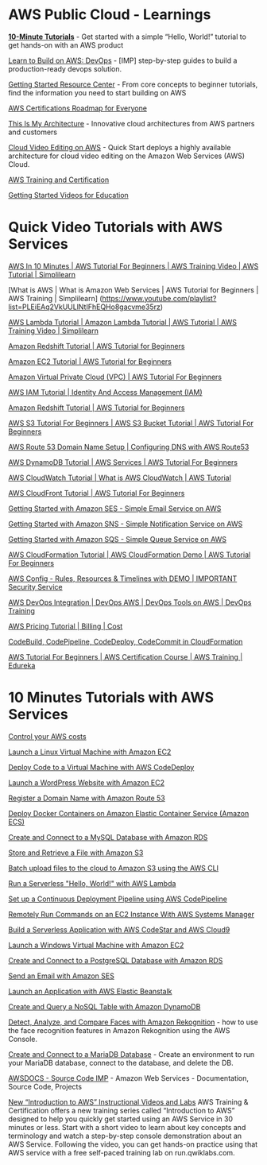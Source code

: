 # AWS Public Cloud - Learnings

[**10-Minute Tutorials**](https://aws.amazon.com/getting-started/tutorials/) - Get started with a simple “Hello, World!” tutorial to get hands-on with an AWS product

[Learn to Build on AWS: DevOps](https://aws.amazon.com/getting-started/use-cases/devops/?csl_l2b_do) - [IMP] step-by-step guides to build a production-ready devops solution.

[Getting Started Resource Center](https://aws.amazon.com/getting-started/) - From core concepts to beginner tutorials, find the information you need to start building on AWS

[AWS Certifications Roadmap for Everyone](https://www.youtube.com/watch?v=P2FKdqPbyk0)

[This Is My Architecture](https://aws.amazon.com/this-is-my-architecture/) - Innovative cloud architectures from AWS partners and customers

[Cloud Video Editing on AWS](https://aws.amazon.com/quickstart/architecture/cloud-video-editing/) - Quick Start deploys a highly available architecture for cloud video editing on the Amazon Web Services (AWS) Cloud.

[AWS Training and Certification](https://www.aws.training/Dashboard)

[Getting Started Videos for Education](https://aws.amazon.com/education/edu-getting-started-videos/)

# Quick Video Tutorials with AWS Services

[AWS In 10 Minutes | AWS Tutorial For Beginners | AWS Training Video | AWS Tutorial | Simplilearn](https://www.youtube.com/watch?v=r4YIdn2eTm4)

[What is AWS | What is Amazon Web Services | AWS Tutorial for Beginners | AWS Training | Simplilearn] (https://www.youtube.com/playlist?list=PLEiEAq2VkUULlNtIFhEQHo8gacvme35rz)

<!-- https://www.youtube.com/watch?v=EUFOW6a-_24 -->

[AWS Lambda Tutorial | Amazon Lambda Tutorial | AWS Tutorial | AWS Training Video | Simplilearn](https://www.youtube.com/results?search_query=aws+lambda+tutorial+for+beginners)

[Amazon Redshift Tutorial | AWS Tutorial for Beginners](https://www.youtube.com/results?search_query=aws+redshift+tutorial+for+beginners+)

[Amazon EC2 Tutorial | AWS Tutorial for Beginners](https://www.youtube.com/results?search_query=aws+ec2+tutorial+for+beginners)

[Amazon Virtual Private Cloud (VPC) | AWS Tutorial For Beginners](https://www.youtube.com/results?search_query=aws+vpc+tutorial+for+beginners)

[AWS IAM Tutorial | Identity And Access Management (IAM)](https://www.youtube.com/results?search_query=aws+iam+tutorial+for+beginners)

[Amazon Redshift Tutorial | AWS Tutorial for Beginners](https://www.youtube.com/results?search_query=aws+quicksight+tutorial+for+beginners)

[AWS S3 Tutorial For Beginners | AWS S3 Bucket Tutorial | AWS Tutorial For Beginners ](https://www.youtube.com/results?search_query=aws+s3+tutorial+for+beginners)

[AWS Route 53 Domain Name Setup | Configuring DNS with AWS Route53](https://www.youtube.com/results?search_query=aws+route53+tutorial+for+beginners)

[AWS DynamoDB Tutorial | AWS Services | AWS Tutorial For Beginners](https://www.youtube.com/results?search_query=aws+dynamodb+tutorial+for+beginners)

[AWS CloudWatch Tutorial | What is AWS CloudWatch | AWS Tutorial ](https://www.youtube.com/results?search_query=aws+cloudwatch+tutorial+for+beginners)

[AWS CloudFront Tutorial | AWS Tutorial For Beginners](https://www.youtube.com/results?search_query=aws+cloudfront+tutorial+for+beginners)

[Getting Started with Amazon SES - Simple Email Service on AWS](https://www.youtube.com/results?search_query=aws+ses+tutorial+for+beginners)

[Getting Started with Amazon SNS - Simple Notification Service on AWS](https://www.youtube.com/results?search_query=aws+sns+tutorial+for+beginners)

[Getting Started with Amazon SQS - Simple Queue Service on AWS](https://www.youtube.com/results?search_query=aws+sqs+tutorial+for+beginners)

[AWS CloudFormation Tutorial | AWS CloudFormation Demo | AWS Tutorial For Beginners](https://www.youtube.com/results?search_query=aws+cloudformation+tutorial+for+beginners)

[AWS Config - Rules, Resources & Timelines with DEMO | IMPORTANT Security Service](https://www.youtube.com/results?search_query=aws+config+tutorial+for+beginners)

[AWS DevOps Integration | DevOps AWS | DevOps Tools on AWS | DevOps Training](https://www.youtube.com/results?search_query=aws+devops+tutorial+for+beginners)

[AWS Pricing Tutorial | Billing | Cost](https://www.youtube.com/results?search_query=aws+billing+tutorial+for+beginners)

[CodeBuild, CodePipeline, CodeDeploy, CodeCommit in CloudFormation](https://www.youtube.com/playlist?list=PLSHbcVrx0dWvhaHOU9v2qnKftGkz2SUFq)

[AWS Tutorial For Beginners | AWS Certification Course | AWS Training | Edureka](https://www.youtube.com/playlist?list=PL9ooVrP1hQOFWxRJcGdCot7AgJu29SVV3)

# 10 Minutes Tutorials with AWS Services

[Control your AWS costs](https://aws.amazon.com/getting-started/tutorials/control-your-costs-free-tier-budgets/?trk=gs_card)

[Launch a Linux Virtual Machine with Amazon EC2](https://aws.amazon.com/getting-started/tutorials/launch-a-virtual-machine/?trk=gs_card)

[Deploy Code to a Virtual Machine with AWS CodeDeploy](https://aws.amazon.com/getting-started/tutorials/deploy-code-vm/?trk=gs_card)

[Launch a WordPress Website with Amazon EC2](https://aws.amazon.com/getting-started/tutorials/launch-a-wordpress-website/?trk=gs_card)

[Register a Domain Name with Amazon Route 53](https://aws.amazon.com/getting-started/tutorials/get-a-domain/?trk=gs_card)

[Deploy Docker Containers on Amazon Elastic Container Service (Amazon ECS)](https://aws.amazon.com/getting-started/tutorials/deploy-docker-containers/?trk=gs_card)

[Create and Connect to a MySQL Database with Amazon RDS](https://aws.amazon.com/getting-started/tutorials/create-mysql-db/?trk=gs_card)

[Store and Retrieve a File with Amazon S3](https://aws.amazon.com/getting-started/tutorials/backup-files-to-amazon-s3/?trk=gs_card)

[Batch upload files to the cloud to Amazon S3 using the AWS CLI](https://aws.amazon.com/getting-started/tutorials/backup-to-s3-cli/?trk=gs_card)

[Run a Serverless "Hello, World!" with AWS Lambda](https://aws.amazon.com/getting-started/tutorials/run-serverless-code/?trk=gs_card)

[Set up a Continuous Deployment Pipeline using AWS CodePipeline](https://aws.amazon.com/getting-started/tutorials/continuous-deployment-pipeline/?trk=gs_card)

[Remotely Run Commands on an EC2 Instance With AWS Systems Manager](https://aws.amazon.com/getting-started/tutorials/remotely-run-commands-ec2-instance-systems-manager/?trk=gs_card)

[Build a Serverless Application with AWS CodeStar and AWS Cloud9](https://aws.amazon.com/getting-started/tutorials/build-serverless-app-codestar-cloud9/?trk=gs_card)

[Launch a Windows Virtual Machine with Amazon EC2](https://aws.amazon.com/getting-started/tutorials/launch-windows-vm/?trk=gs_card)

[Create and Connect to a PostgreSQL Database with Amazon RDS](https://aws.amazon.com/getting-started/tutorials/create-connect-postgresql-db/?trk=gs_card)

[Send an Email with Amazon SES](https://aws.amazon.com/getting-started/tutorials/send-an-email/?trk=gs_card)

[Launch an Application with AWS Elastic Beanstalk](https://aws.amazon.com/getting-started/tutorials/launch-an-app/?trk=gs_card)

[Create and Query a NoSQL Table with Amazon DynamoDB](https://aws.amazon.com/getting-started/tutorials/create-nosql-table/?trk=gs_card)

[Detect, Analyze, and Compare Faces with Amazon Rekognition](https://aws.amazon.com/getting-started/tutorials/detect-analyze-compare-faces-rekognition/?trk=gs_card) - how to use the face recognition features in Amazon Rekognition using the AWS Console.

[Create and Connect to a MariaDB Database](https://aws.amazon.com/getting-started/tutorials/create-mariadb-db/?trk=gs_card) - 
Create an environment to run your MariaDB database, connect to the database, and delete the DB.

[AWSDOCS - Source Code IMP](https://github.com/awsdocs) - 
Amazon Web Services - Documentation, Source Code, Projects

[New “Introduction to AWS” Instructional Videos and Labs](https://aws.amazon.com/about-aws/whats-new/2014/01/14/new-introduction-to-aws-instructional-videos-and-labs/)
AWS Training & Certification offers a new training series called “Introduction to AWS” designed to help you quickly get started using an AWS Service in 30 minutes or less. Start with a short video to learn about key concepts and terminology and watch a step-by-step console demonstration about an AWS Service. Following the video, you can get hands-on practice using that AWS service with a free self-paced training lab on run.qwiklabs.com.

